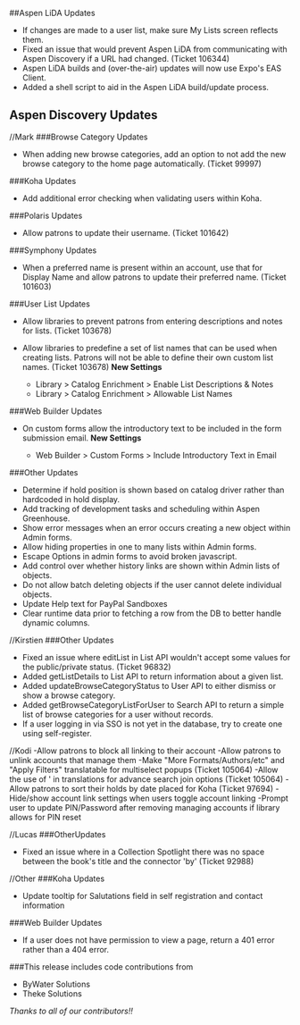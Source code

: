 ##Aspen LiDA Updates
- If changes are made to a user list, make sure My Lists screen reflects them.
- Fixed an issue that would prevent Aspen LiDA from communicating with Aspen Discovery if a URL had changed. (Ticket 106344)
- Aspen LiDA builds and (over-the-air) updates will now use Expo's EAS Client.
- Added a shell script to aid in the Aspen LiDA build/update process.

## Aspen Discovery Updates

//Mark
###Browse Category Updates
- When adding new browse categories, add an option to not add the new browse category to the home page automatically. (Ticket 99997) 

###Koha Updates
- Add additional error checking when validating users within Koha. 

###Polaris Updates
- Allow patrons to update their username. (Ticket 101642)

###Symphony Updates
- When a preferred name is present within an account, use that for Display Name and allow patrons to update their preferred name. (Ticket 101603)

###User List Updates
- Allow libraries to prevent patrons from entering descriptions and notes for lists. (Ticket 103678)
- Allow libraries to predefine a set of list names that can be used when creating lists. Patrons will not be able to define their own custom list names. (Ticket 103678)
  **New Settings**

  - Library > Catalog Enrichment > Enable List Descriptions & Notes
  - Library > Catalog Enrichment > Allowable List Names
  
###Web Builder Updates
- On custom forms allow the introductory text to be included in the form submission email.
  **New Settings**

  - Web Builder > Custom Forms > Include Introductory Text in Email

###Other Updates
- Determine if hold position is shown based on catalog driver rather than hardcoded in hold display.
- Add tracking of development tasks and scheduling within Aspen Greenhouse.
- Show error messages when an error occurs creating a new object within Admin forms. 
- Allow hiding properties in one to many lists within Admin forms. 
- Escape Options in admin forms to avoid broken javascript.
- Add control over whether history links are shown within Admin lists of objects.
- Do not allow batch deleting objects if the user cannot delete individual objects.
- Update Help text for PayPal Sandboxes
- Clear runtime data prior to fetching a row from the DB to better handle dynamic columns.

//Kirstien
###Other Updates
- Fixed an issue where editList in List API wouldn't accept some values for the public/private status. (Ticket 96832)
- Added getListDetails to List API to return information about a given list.
- Added updateBrowseCategoryStatus to User API to either dismiss or show a browse category.
- Added getBrowseCategoryListForUser to Search API to return a simple list of browse categories for a user without
  records.
- If a user logging in via SSO is not yet in the database, try to create one using self-register.

//Kodi
-Allow patrons to block all linking to their account
-Allow patrons to unlink accounts that manage them
-Make "More Formats/Authors/etc" and "Apply Filters" translatable for multiselect popups (Ticket 105064)
-Allow the use of ' in translations for advance search join options (Ticket 105064)
-Allow patrons to sort their holds by date placed for Koha (Ticket 97694)
-Hide/show account link settings when users toggle account linking
-Prompt user to update PIN/Password after removing managing accounts if library allows for PIN reset

//Lucas
###OtherUpdates
- Fixed an issue where in a Collection Spotlight there was no space between the book's title and the connector 'by' (Ticket 92988)

//Other
###Koha Updates
- Update tooltip for Salutations field in self registration and contact information

###Web Builder Updates
- If a user does not have permission to view a page, return a 401 error rather than a 404 error. 

###This release includes code contributions from
- ByWater Solutions
- Theke Solutions

_Thanks to all of our contributors!!_